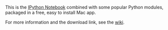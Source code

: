 This is the [IPython Notebook](http://ipython.org/notebook.html) combined with some popular Python modules, packaged in a free, easy to install Mac app.

For more information and the download link, see the [wiki](https://github.com/liyanage/ipython-notebook/wiki).

